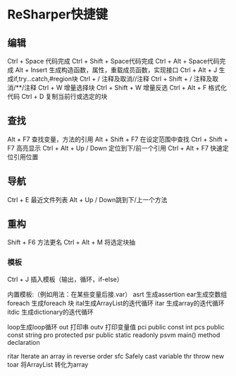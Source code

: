 # ReSharper快捷键

## 编辑

Ctrl + Space 代码完成
Ctrl + Shift + Space代码完成
Ctrl + Alt + Space代码完成
Alt + Insert 生成构造函数，属性，重载成员函数，实现接口
Ctrl + Alt + J 生成if,try…catch,#region块
Ctrl + / 注释及取消//注释
Ctrl + Shift + / 注释及取消/**/注释
Ctrl + W 增量选择块
Ctrl + Shift + W 增量反选
Ctrl + Alt + F 格式化代码
Ctrl + D 复制当前行或选定的块

## 查找

Alt + F7 查找变量，方法的引用
Alt + Shift + F7 在设定范围中查找
Ctrl + Shift + F7 高亮显示
Ctrl + Alt + Up / Down 定位到下/前一个引用
Ctrl + Alt + F7 快速定位引用位置

## 导航

Ctrl + E 最近文件列表
Alt + Up / Down跳到下/上一个方法

## 重构

Shift + F6 方法更名
Ctrl + Alt + M 将选定块抽

### 模板

Ctrl + J 插入模板（输出，循环，if-else）

内置模板:（例如用法：在某些变量后接.var）
asrt 生成assertion
ear生成空数组
foreach 生成foreach 块
ital生成ArrayList的迭代循环
itar 生成array的迭代循环
itdic 生成dictionary的迭代循环

loop生成loop循环
out 打印串
outv 打印变量值
pci public const int
pcs public const string
pro protected
psr public static readonly
psvm main() method declaration

ritar Iterate an array in reverse order
sfc Safely cast variable
thr throw new
toar 将ArrayList 转化为array